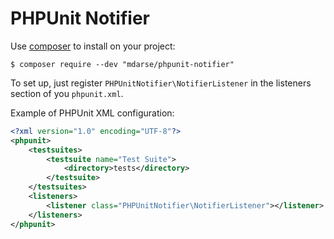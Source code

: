 PHPUnit Notifier
================

Use [composer](http://getcomposer.org/) to install on your project:

```shell
$ composer require --dev "mdarse/phpunit-notifier"
```
To set up, just register `PHPUnitNotifier\NotifierListener` in the listeners section of you `phpunit.xml`.

Example of PHPUnit XML configuration:
```xml
<?xml version="1.0" encoding="UTF-8"?>
<phpunit>
    <testsuites>
        <testsuite name="Test Suite">
            <directory>tests</directory>
        </testsuite>
    </testsuites>
    <listeners>
        <listener class="PHPUnitNotifier\NotifierListener"></listener>
    </listeners>
</phpunit>
```
